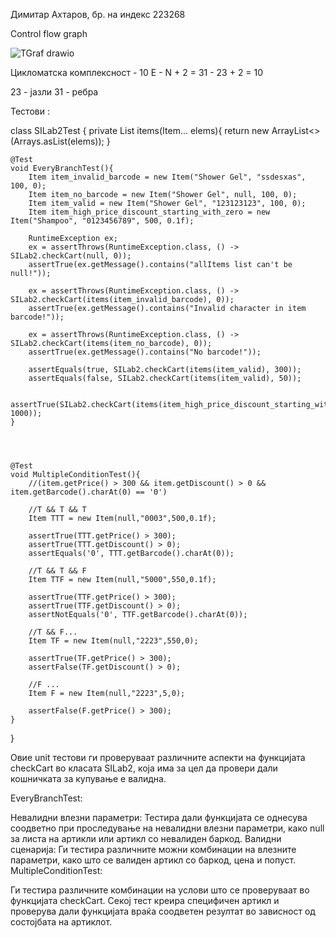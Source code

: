 Димитар Ахтаров, бр. на индекс 223268

Control flow graph

![TGraf drawio](https://github.com/ditoelrey/ditoelrey/assets/138317237/def1299a-1829-4ef8-869c-88c25d04f304)

Цикломатска комплексност - 10
E - N + 2 = 31 - 23 + 2 = 10

23 - јазли
31 - ребра

Тестови :

class SILab2Test {
    private List<Item> items(Item... elems){
        return new ArrayList<>(Arrays.asList(elems));
    }


    @Test
    void EveryBranchTest(){
        Item item_invalid_barcode = new Item("Shower Gel", "ssdesxas", 100, 0);
        Item item_no_barcode = new Item("Shower Gel", null, 100, 0);
        Item item_valid = new Item("Shower Gel", "123123123", 100, 0);
        Item item_high_price_discount_starting_with_zero = new Item("Shampoo", "0123456789", 500, 0.1f);

        RuntimeException ex;
        ex = assertThrows(RuntimeException.class, () -> SILab2.checkCart(null, 0));
        assertTrue(ex.getMessage().contains("allItems list can't be null!"));

        ex = assertThrows(RuntimeException.class, () -> SILab2.checkCart(items(item_invalid_barcode), 0));
        assertTrue(ex.getMessage().contains("Invalid character in item barcode!"));

        ex = assertThrows(RuntimeException.class, () -> SILab2.checkCart(items(item_no_barcode), 0));
        assertTrue(ex.getMessage().contains("No barcode!"));

        assertEquals(true, SILab2.checkCart(items(item_valid), 300));
        assertEquals(false, SILab2.checkCart(items(item_valid), 50));

        assertTrue(SILab2.checkCart(items(item_high_price_discount_starting_with_zero), 1000));
    }




    @Test
    void MultipleConditionTest(){
        //(item.getPrice() > 300 && item.getDiscount() > 0 && item.getBarcode().charAt(0) == '0')

        //T && T && T
        Item TTT = new Item(null,"0003",500,0.1f);

        assertTrue(TTT.getPrice() > 300);
        assertTrue(TTT.getDiscount() > 0);
        assertEquals('0', TTT.getBarcode().charAt(0));

        //T && T && F
        Item TTF = new Item(null,"5000",550,0.1f);

        assertTrue(TTF.getPrice() > 300);
        assertTrue(TTF.getDiscount() > 0);
        assertNotEquals('0', TTF.getBarcode().charAt(0));

        //T && F...
        Item TF = new Item(null,"2223",550,0);

        assertTrue(TF.getPrice() > 300);
        assertFalse(TF.getDiscount() > 0);

        //F ...
        Item F = new Item(null,"2223",5,0);

        assertFalse(F.getPrice() > 300);
    }

}

Овие unit тестови ги проверуваат различните аспекти на функцијата checkCart во класата SILab2, која има за цел да провери дали кошничката за купување е валидна.

EveryBranchTest:

Невалидни влезни параметри: Тестира дали функцијата се однесува соодветно при проследување на невалидни влезни параметри, како null за листа на артикли или артикл со невалиден баркод.
Валидни сценарија: Ги тестира различните можни комбинации на влезните параметри, како што се валиден артикл со баркод, цена и попуст.
MultipleConditionTest:

Ги тестира различните комбинации на услови што се проверуваат во функцијата checkCart. Секој тест креира специфичен артикл и проверува дали функцијата враќа соодветен резултат во зависност од состојбата на артиклот.



